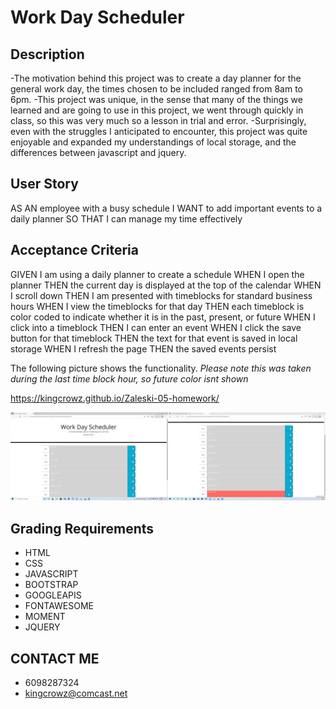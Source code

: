 # Work Day Scheduler

## Description


-The motivation behind this project was to create a day planner for the general work day, the times chosen to be included ranged from 8am to 6pm.
-This project was unique, in the sense that many of the things we learned and are going to use in this project, we went through quickly in class, so this was very much so a lesson in trial and error.
-Surprisingly, even with the struggles I anticipated to encounter, this project was quite enjoyable and expanded my understandings of local storage, and the differences between javascript and jquery.


## User Story

AS AN employee with a busy schedule
I WANT to add important events to a daily planner
SO THAT I can manage my time effectively


## Acceptance Criteria

GIVEN I am using a daily planner to create a schedule
WHEN I open the planner
THEN the current day is displayed at the top of the calendar
WHEN I scroll down
THEN I am presented with timeblocks for standard business hours
WHEN I view the timeblocks for that day
THEN each timeblock is color coded to indicate whether it is in the past, present, or future
WHEN I click into a timeblock
THEN I can enter an event
WHEN I click the save button for that timeblock
THEN the text for that event is saved in local storage
WHEN I refresh the page
THEN the saved events persist


The following picture shows the functionality.  *Please note this was taken during the last time block hour, so future color isnt shown* 


https://kingcrowz.github.io/Zaleski-05-homework/

![PlannerPicture](./Planner.png)




## Grading Requirements
- HTML
- CSS
- JAVASCRIPT
- BOOTSTRAP
- GOOGLEAPIS
- FONTAWESOME
- MOMENT
- JQUERY

## CONTACT ME

- 6098287324
- kingcrowz@comcast.net
